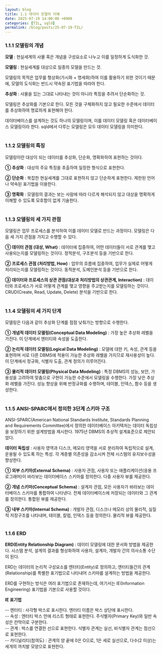 ```yaml
---
layout: blog
title: 1.1 데이터 모델의 이해
date: 2025-07-19 14:00:00 +0900
categories: [TIL, sqld]
permalink: /blog/posts/25-07-19-TIL/
---
```


### 1.1.1 모델링의 개념

**모델** : 현실세계의 사물 혹은 개념을 구성요소로 나누고 이를 일정하게 도식화한 것.

**모델링** : 현실세계를 대상으로 일종의 모델을 만드는 것.

모델링의 목적은 업무를 형상화(가시화 + 명세화)하여 이를 활용하기 위한 것이기 때문에, 모델의 도식화는 반드시 약속된 표기법을 따라야 한다.

**추상화** : 사물을 있는 그대로 나타내는 것이 아니라 특징을 추려서 단순화하는 것.

모델링은 추상화를 기본으로 한다. 모든 것을 구체화하지 않고 필요한 수준에서 데이터를 추상화하여 명료하게 표현해야 한다.

데이터베이스를 설계하는 것도 하나의 모델링이며, 이를 데이터 모델링 혹은 데이터베이스 모델링이라 한다. sqld에서 다루는 모델링은 모두 데이터 모델링을 의미한다.
<br><br>

### 1.1.2 모델링의 특징

모델링이란 대상이 되는 데이터를 추상화, 단순화, 명확화하여 표현하는 것이다.

**① 추상화** : 대상의 주요 특징을 추출하여 일정한 형식으로 표현한다.

**② 단순화** : 복잡한 현실세계를 그대로 표현하지 않고 단순하게 표현한다. 제한된 언어나 약속된 표기법을 이용한다.

**③ 명확화** : 모델링의 결과는 보는 사람에 따라 다르게 해석되지 않고 대상을 명확하게 이해할 수 있도록 모호함이 없게 기술한다.
<br><br>

### 1.1.3 모델링의 세 가지 관점

모델링은 업무 프로세스를 분석하여 이를 데이터 모델로 만드는 과정이다. 모델링은 다음 세 가지 관점을 가지고 수행할 수 있다.

**① 데이터 관점 (대상, What)** : 데이터에 집중하여, 어떤 데이터들이 서로 관계를 맺고 사용되는지를 모델링하는 것이다. 정적분석, 구조분석 등을 기반으로 한다.

**② 프로세스 관점 (처리방법, How)** : 업무의 흐름에 집중하여, 업무가 실제로 어떻게 처리되는지를 모델링하는 것이다. 동적분석, 도메인분석 등을 기반으로 한다.

**③ 데이터와 프로세스의 상관 관점(대상과 처리방법의 상관관계, Interaction)** : 데이터와 프로세스가 서로 어떻게 관계를 맺고 영향을 주고받는지를 모델링하는 것이다. CRUD(Create, Read, Update, Delete) 분석을 기반으로 한다.
<br><br>

### 1.1.4 모델링의 세 가지 단계

모델링은 다음과 같이 추상화 단계를 점점 낮춰가는 방향으로 수행한다.

**① 개념적 데이터 모델링(Conceptual Data Modeling)** : 가장 높은 추상화 레벨을 가진다. 이 단계에서 엔터티와 속성을 도출한다.

**② 논리적 데이터 모델링(Logical Data Modeling)** : 모델에 대한 키, 속성, 관계 등을 표현하며 서로 다른 DBMS에 적용이 가능한 추상화 레벨을 가지므로 재사용성이 높다. 이 단계에서 정규화, 식별자 도출, 관계 정의가 이루어진다.

**③ 물리적 데이터 모델링(Physical Data Modeling)** : 특정 DBMS의 성능, 보안, 가용성을 고려하여 맞춤으로 구현이 가능한 수준에서 모델링을 수행한다. 가장 낮은 추상화 레벨을 가진다. 성능 향상을 위해 반정규화를 수행하며, 테이블, 인덱스, 함수 등을 생성한다.
<br><br>

### 1.1.5 ANSI-SPARC에서 정의한 3단계 스키마 구조

ANSI-SPARC(American National Standards Institute, Standards Planning and Requirements Committee)에서 정의한 데이터베이스 아키텍처는 데이터 독립성을 보장하기 위한 설계방법을 제시한다. 1975년 DBMS의 추상적 설계표준으로 제안되었다.

**데이터 독립성** : 사용자 영역과 디스크, 메모리 영역을 서로 분리하여 독립적으로 설계, 운용될 수 있도록 하는 특성. 각 계층별 의존성을 감소시켜 전체 시스템의 유지보수성을 향상한다.

**① 외부 스키마(External Schema)** : 사용자 관점, 사용자 또는 애플리케이션(응용 프로그래머)이 바라보는 데이터베이스 스키마를 정의한다. 다중 사용자 뷰를 제공한다.

**② 개념 스키마(Conceptual Schema)** : 설계자 관점, 모든 사용자가 바라보는 데이터베이스 스키마를 통합하여 나타낸다. 전체 데이터베이스에 저장되는 데이터와 그 관계를 정의한다. 통합된 뷰를 제공한다.

**③ 내부 스키마(Internal Schema)** : 개발자 관점, 디스크나 메모리 상의 물리적, 실질적 저장구조를 나타내며, 테이블, 칼럼, 인덱스 등을 정의한다. 물리적 뷰를 제공한다.
<br><br>

### 1.1.6 ERD

**ERD(Entity Relationship Diagram)** : 데이터 모델링에 대한 문서화 방법을 제공한다. 시스템 분석, 설계의 결과를 형상화하여 사용자, 설계자, 개발자 간의 의사소통 수단이 된다.

ERD는 데이터의 논리적 구성요소를 엔터티(Entity)로 정의하고, 엔터티들간의 관계(Relationship)를 특별한 표기법으로 나타내어 스키마를 설계하는 방법을 제공한다.

ERD를 구현하는 방식은 여러 표기법으로 존재하는데, 여기서는 IE(Information Engineering) 표기법을 기본으로 사용할 것이다.

**IE 표기법**

-- 엔터티 : 사각형 박스로 표시한다. 엔터티 이름은 박스 상단에 표시한다.<br>
-- 속성 : 엔터티 박스 안에 리스트 형태로 표현한다. 주식별자(Primary Key)와 일반 속성은 칸막이로 구분한다.<br>
-- 관계 : 박스를 연결한 선으로 표현한다. 식별자 관계는 실선, 비식별자 관계는 점선으로 표현한다.<br>
-- 카디널리티(참여도) : 관계의 양 끝에 0은 O으로, 1은 세로 실선으로, 다수(2 이상)는 세개의 까치발 모양으로 표현한다.
<br><br><br>
